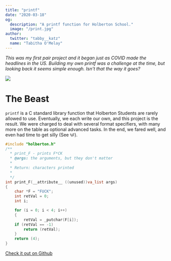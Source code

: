 ```yaml
---
title: "printf"
date: "2020-03-18"
og:
  description: "A printf function for Holberton School."
  image: "/print.jpg"
author:
  twitter: "tabby__katz"
  name: "Tabitha O'Melay"
---
```



_This was my first pair project and it began just as COVID made the headlines
in the US. Building my own printf was a challenge at the time, but looking back
it seems simple enough. Isn't that the way it goes?_

![](/print.jpg) 

# The Beast

`printf` is a C standard library function that Holberton Students are rarely
allowed to use. Eventually, we each write our own, and this project is the
result. We were charged to deal with several format specifiers, with many more
on the table as optional advanced tasks. In the end, we fared well, and even
had time to get silly (See `%F`).

```C
#include "holberton.h"
/**
  * print_F - prints F*CK
  * @args: the arguments, but they don't matter
  *
  * Return: characters printed
  *
  */
int print_F(__attribute__ ((unused))va_list args)
{
	char *F = "FUCK";
	int retVal = 0;
	int i;

	for (i = 0; i < 4; i++)
	{
		retVal = _putchar(F[i]);
	if (retVal == -1)
		return (retVal);
	}
	return (4);
}
```

<p> <a href="https://github.com/tabbykatz/printf" target="_blank">Check it out on Github</a> </p>

